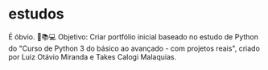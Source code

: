 # estudos 
É óbvio.
🐍📚💻
Objetivo: Criar portfólio inicial baseado no estudo de Python do "Curso de Python 3 do básico ao avançado - com projetos reais", criado por Luiz Otávio Miranda e Takes Calogi Malaquias.

